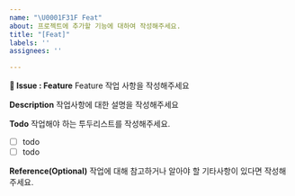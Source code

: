 ```yaml
---
name: "\U0001F31F Feat"
about: 프로젝트에 추가할 기능에 대하여 작성해주세요.
title: "[Feat]"
labels: ''
assignees: ''

---
```


**🌟 Issue : Feature**
Feature 작업 사항을 작성해주세요

**Description**
작업사항에 대한 설명을 작성해주세요

**Todo**
작업해야 하는 투두리스트를 작성해주세요.
- [ ] todo
- [ ] todo

**Reference(Optional)**
작업에 대해 참고하거나 알아야 할 기타사항이 있다면 작성해주세요.
